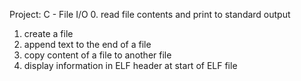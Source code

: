 Project: C - File I/O
0. read file contents and print to standard output
1. create a file
2. append text to the end of a file
3. copy content of a file to another file
4. display information in ELF header at start of ELF file
